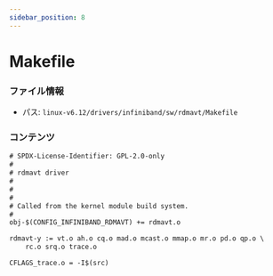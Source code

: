 ```yaml
---
sidebar_position: 8
---
```

# Makefile

### ファイル情報

- パス: `linux-v6.12/drivers/infiniband/sw/rdmavt/Makefile`

### コンテンツ

```txt
# SPDX-License-Identifier: GPL-2.0-only
#
# rdmavt driver
#
#
#
# Called from the kernel module build system.
#
obj-$(CONFIG_INFINIBAND_RDMAVT) += rdmavt.o

rdmavt-y := vt.o ah.o cq.o mad.o mcast.o mmap.o mr.o pd.o qp.o \
	rc.o srq.o trace.o

CFLAGS_trace.o = -I$(src)

```
